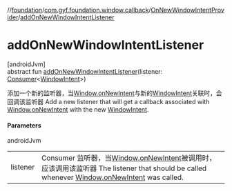 //[foundation](../../../index.md)/[com.gyf.foundation.window.callback](../index.md)/[OnNewWindowIntentProvider](index.md)/[addOnNewWindowIntentListener](add-on-new-window-intent-listener.md)

# addOnNewWindowIntentListener

[androidJvm]\
abstract fun [addOnNewWindowIntentListener](add-on-new-window-intent-listener.md)(listener: [Consumer](https://developer.android.com/reference/kotlin/androidx/core/util/Consumer.html)&lt;[WindowIntent](../../com.gyf.foundation.window.intent/-window-intent/index.md)&gt;)

添加一个新的监听器，当[Window.onNewIntent](../../com.gyf.foundation.window/-window/on-new-intent.md)与新的[WindowIntent](../../com.gyf.foundation.window.intent/-window-intent/index.md)关联时，会回调该监听器 Add a new listener that will get a callback associated with [Window.onNewIntent](../../com.gyf.foundation.window/-window/on-new-intent.md) with the new [WindowIntent](../../com.gyf.foundation.window.intent/-window-intent/index.md).

#### Parameters

androidJvm

| | |
|---|---|
| listener | Consumer<WindowIntent> 监听器，当[Window.onNewIntent](../../com.gyf.foundation.window/-window/on-new-intent.md)被调用时，应该调用该监听器     The listener that should be called whenever [Window.onNewIntent](../../com.gyf.foundation.window/-window/on-new-intent.md) was called. |